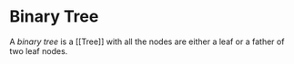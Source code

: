 # Binary Tree

A _binary tree_ is a [[Tree]] with all the nodes are either a leaf or a father of two leaf nodes.